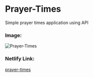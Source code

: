 # Prayer-Times
Simple prayer times application using API
### Image:
<div>
  <img src="https://github.com/Abdullah-Abudan/Prayer-Times/assets/92273202/c63add48-3976-4581-bb62-ffb0552515d9" alt="Prayer-Times"/>
</div>

### Netlify Link:
[prayer-times](https://prayer-times-l.netlify.app/)